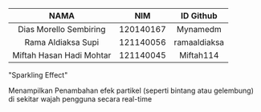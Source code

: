NAMA                     | NIM                  |ID Github
:----------------------: | :-----------------: | :---------------:
Dias Morello Sembiring   | 120140167           | Mynamedm
Rama Aldiaksa Supi       | 121140056           | ramaaldiaksa
Miftah Hasan Hadi Mohtar | 121140045           | Miftah114

"Sparkling Effect"

Menampilkan Penambahan efek partikel (seperti bintang atau gelembung) di sekitar wajah pengguna secara real-time
